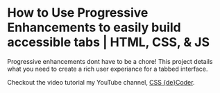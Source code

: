 # How to Use Progressive Enhancements to easily build accessible tabs | HTML, CSS, & JS

Progressive enhancements dont have to be a chore! This project details what you need to create a rich user experiance for a tabbed interface. 

Checkout the video tutorial my YouTube channel, [CSS {de}Coder](https://www.youtube.com/@CSSdeCoder).


